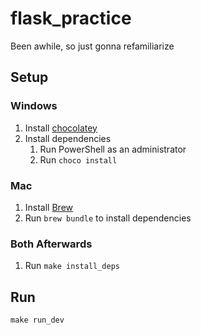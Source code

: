 # flask_practice
Been awhile, so just gonna refamiliarize

## Setup
### Windows
1. Install [chocolatey](https://chocolatey.org/docs/installation)
2. Install dependencies
    1. Run PowerShell as an administrator
    1. Run `choco install`
### Mac
1. Install [Brew](https://brew.sh/)
2. Run `brew bundle` to install dependencies

### Both Afterwards
1. Run `make install_deps`

## Run
```shell script
make run_dev
```

